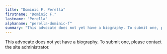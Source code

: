 ```yaml
---
title: "Dominic F. Perella"
firstname: "Dominic F."
lastname: "Perella"
alphaname: "perella-dominic-f"
summary: "This advocate does not yet have a biography. To submit one, please contact the site administrator."
---
```

This advocate does not yet have a biography. To submit one, please contact the site administrator.

